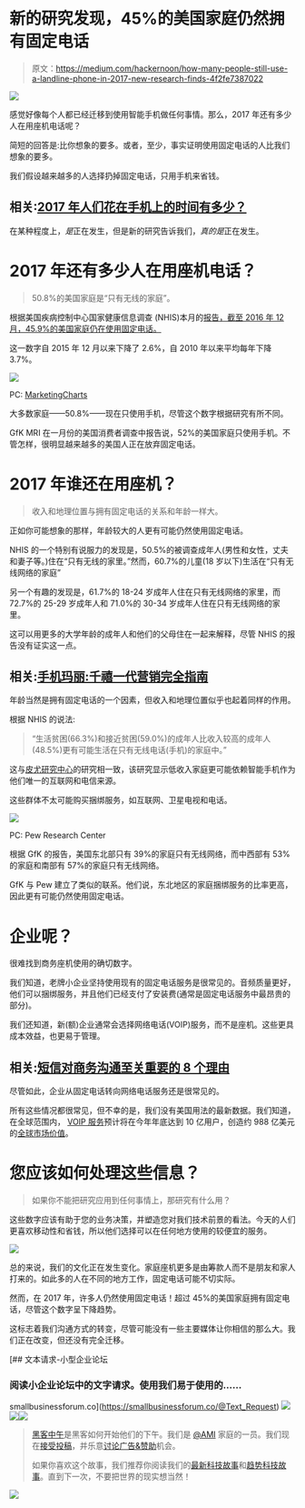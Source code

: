 # 新的研究发现，45%的美国家庭仍然拥有固定电话

> 原文：<https://medium.com/hackernoon/how-many-people-still-use-a-landline-phone-in-2017-new-research-finds-4f2fe7387022>

![](img/a969e4d51a2aee1cc1e3fd71206fa2b3.png)

感觉好像每个人都已经迁移到使用智能手机做任何事情。那么，2017 年还有多少人在用座机电话呢？

简短的回答是:比你想象的要多。或者，至少，事实证明使用固定电话的人比我们想象的要多。

我们假设越来越多的人选择扔掉固定电话，只用手机来省钱。

## 相关:[2017 年人们花在手机上的时间有多少？](https://www.textrequest.com/blog/how-much-time-people-spend-mobile-phones-2017/)

在某种程度上，*是*正在发生，但是新的研究告诉我们，*真的是*正在发生。

# 2017 年还有多少人在用座机电话？

> 50.8%的美国家庭是“只有无线的家庭”。

根据美国疾病控制中心国家健康信息调查 (NHIS)本月的[报告，截至 2016 年 12 月，45.9%的美国家庭仍在使用固定电话。](https://www.cdc.gov/nchs/data/nhis/earlyrelease/wireless201705.pdf)

这一数字自 2015 年 12 月以来下降了 2.6%，自 2010 年以来平均每年下降 3.7%。

![](img/9a4fd2d1d9c8f902e238161f92737d7f.png)

PC: [MarketingCharts](http://www.marketingcharts.com/traditional/cell-only-households-now-the-majority-as-landline-owners-continue-to-recede-77051/)

大多数家庭——50.8%——现在只使用手机，尽管这个数字根据研究有所不同。

GfK MRI 在一月份的美国消费者调查中报告说，52%的美国家庭只使用手机。不管怎样，很明显越来越多的美国人正在放弃固定电话。

# 2017 年谁还在用座机？

> 收入和地理位置与拥有固定电话的关系和年龄一样大。

正如你可能想象的那样，年龄较大的人更有可能仍然使用固定电话。

NHIS 的一个特别有说服力的发现是，50.5%的被调查成年人(男性和女性，丈夫和妻子等。)住在“只有无线的家里。”然而，60.7%的儿童(18 岁以下)生活在“只有无线网络的家庭”

另一个有趣的发现是，61.7%的 18-24 岁成年人住在只有无线网络的家里，而 72.7%的 25-29 岁成年人和 71.0%的 30-34 岁成年人住在只有无线网络的家里。

这可以用更多的大学年龄的成年人和他们的父母住在一起来解释，尽管 NHIS 的报告没有证实这一点。

## 相关:[手机玛丽:千禧一代营销完全指南](https://www.textrequest.com/blog/mobile-mary-guide-millennial-buyer/)

年龄当然是拥有固定电话的一个因素，但收入和地理位置似乎也起着同样的作用。

根据 NHIS 的说法:

> “生活贫困(66.3%)和接近贫困(59.0%)的成年人比收入较高的成年人(48.5%)更有可能生活在只有无线电话(手机)的家庭中。”

这与[皮尤研究中心](http://www.pewinternet.org/fact-sheet/mobile/)的研究相一致，该研究显示低收入家庭更可能依赖智能手机作为他们唯一的互联网和电信来源。

这些群体不太可能购买捆绑服务，如互联网、卫星电视和电话。

![](img/478d76586394716223aec8e946af53cd.png)

PC: Pew Research Center

根据 GfK 的报告，美国东北部只有 39%的家庭只有无线网络，而中西部有 53%的家庭和南部有 57%的家庭只有无线网络。

GfK 与 Pew 建立了类似的联系。他们说，东北地区的家庭捆绑服务的比率更高，因此更有可能仍然使用固定电话。

# 企业呢？

很难找到商务座机使用的确切数字。

我们知道，老牌小企业坚持使用现有的固定电话服务是很常见的。音频质量更好，他们可以捆绑服务，并且他们已经支付了安装费(通常是固定电话服务中最昂贵的部分)。

我们还知道，新(额)企业通常会选择网络电话(VOIP)服务，而不是座机。这些更具成本效益，也更易于管理。

## 相关:[短信对商务沟通至关重要的 8 个理由](https://www.textrequest.com/blog/8-reasons-why-texting-is-crucial-to-business-communication/)

尽管如此，企业从固定电话转向网络电话服务还是很常见的。

所有这些情况都很常见，但不幸的是，我们没有美国用法的最新数据。我们知道，在全球范围内， [VOIP 服务](http://thevoipreport.com/article/cold-hard-voip-stats/)预计将在今年年底达到 10 亿用户，创造约 988 亿美元的[全球市场价值](http://www.newsmaker.com.au/news/234173/voip-services-market-by-2021-set-for-rapid-growth-to-reach-around-usd-140-billion#.WRobKYjyuuV)。

# 您应该如何处理这些信息？

> 如果你不能把研究应用到任何事情上，那研究有什么用？

这些数字应该有助于您的业务决策，并塑造您对我们技术前景的看法。今天的人们更喜欢移动性和省钱，所以他们选择可以在任何地方使用的较便宜的服务。

![](img/f522f0be89efe9f6519377a56fd004f4.png)

总的来说，我们的文化正在发生变化。家庭座机更多是由筹款人而不是朋友和家人打来的。如此多的人在不同的地方工作，固定电话可能不切实际。

然而，在 2017 年，许多人仍然使用固定电话！超过 45%的美国家庭拥有固定电话，尽管这个数字呈下降趋势。

这标志着我们沟通方式的转变，尽管可能没有一些主要媒体让你相信的那么大。我们正在改变，但还没有完全迁移。

[](https://smallbusinessforum.co/@Text_Request) [## 文本请求-小型企业论坛

### 阅读小企业论坛中的文字请求。使用我们易于使用的……

smallbusinessforum.co](https://smallbusinessforum.co/@Text_Request) [![](img/50ef4044ecd4e250b5d50f368b775d38.png)](http://bit.ly/HackernoonFB)[![](img/979d9a46439d5aebbdcdca574e21dc81.png)](https://goo.gl/k7XYbx)[![](img/2930ba6bd2c12218fdbbf7e02c8746ff.png)](https://goo.gl/4ofytp)

> [黑客中午](http://bit.ly/Hackernoon)是黑客如何开始他们的下午。我们是 [@AMI](http://bit.ly/atAMIatAMI) 家庭的一员。我们现在[接受投稿](http://bit.ly/hackernoonsubmission)，并乐意[讨论广告&赞助](mailto:partners@amipublications.com)机会。
> 
> 如果你喜欢这个故事，我们推荐你阅读我们的[最新科技故事](http://bit.ly/hackernoonlatestt)和[趋势科技故事](https://hackernoon.com/trending)。直到下一次，不要把世界的现实想当然！

![](img/be0ca55ba73a573dce11effb2ee80d56.png)